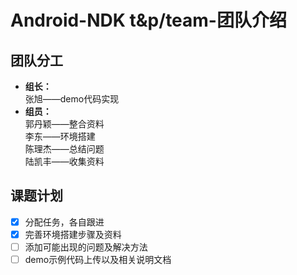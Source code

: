 # Android-NDK t&p/team-团队介绍
## 团队分工
* __组长：__  
张旭——demo代码实现
* __组员：__  
郭丹颖——整合资料  
李东——环境搭建  
陈理杰——总结问题  
陆凯丰——收集资料  
## 课题计划
- [x] 分配任务，各自跟进
- [x] 完善环境搭建步骤及资料
- [ ] 添加可能出现的问题及解决方法
- [ ] demo示例代码上传以及相关说明文档
